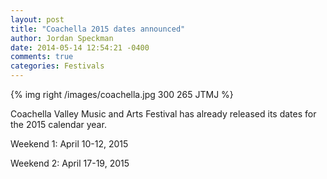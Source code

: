 ```yaml
---
layout: post
title: "Coachella 2015 dates announced"
author: Jordan Speckman
date: 2014-05-14 12:54:21 -0400
comments: true
categories: Festivals
---
```


{% img right /images/coachella.jpg 300 265 JTMJ %}

<!--more-->

Coachella Valley Music and Arts Festival has already released its dates for the 2015 calendar year.

Weekend 1: April 10-12, 2015

Weekend 2: April 17-19, 2015